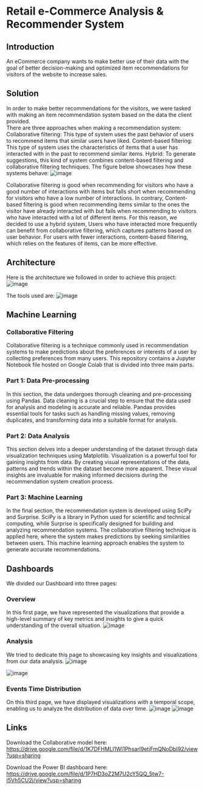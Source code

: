 # Retail e-Commerce Analysis & Recommender System
## Introduction

An eCommerce company wants to make better use of their data with the goal of better decision-making and optimized item recommendations for visitors of the website to increase sales. 

## Solution

In order to make better recommendations for the visitors, we were tasked with making an item recommendation system based on the data the client provided.  
There are three approaches when making a recommendation system: 
Collaborative filtering: This type of system uses the past behavior of users to recommend items that similar users have liked. 
Content-based filtering: This type of system uses the characteristics of items that a user has interacted with in the past to recommend similar items. 
Hybrid: To generate suggestions, this kind of system combines content-based filtering and collaborative filtering techniques. 
The figure below showcases how these systems behave: 
![image](https://github.com/Errimy/recommendationsystem/assets/81532862/6c86d54b-6ea1-42cd-adab-b31d3f913a32)

Collaborative filtering is good when recommending for visitors who have a good number of interactions with items but falls short when recommending for visitors who have a low number of interactions. 
In contrary, Content-based filtering is good when recommending items similar to the ones the visitor have already interacted with but fails when recommending to visitors who have interacted with a lot of different items. 
For this reason, we decided to use a hybrid system, Users who have interacted more frequently can benefit from collaborative filtering, which captures patterns based on user behavior. For users with fewer interactions, content-based filtering, which relies on the features of items, can be more effective.

## Architecture
Here is the architecture we followed in order to achieve this project:
![image](https://github.com/Errimy/recommendationsystem/assets/81532862/e70024dc-2e5c-444f-9e4f-c3fa8a024ed6)

The tools used are:
![image](https://github.com/Errimy/recommendationsystem/assets/81532862/8c5ac2b7-1559-40a3-af9d-70d72b1d92c7)

## Machine Learning
### Collaborative Filtering 

Collaborative filtering is a technique commonly used in recommendation systems to make predictions about the preferences or interests of a user by collecting preferences from many users. This repository contains a Jupyter Notebook file hosted on Google Colab that is divided into three main parts.

### Part 1: Data Pre-processing

In this section, the data undergoes thorough cleaning and pre-processing using Pandas. Data cleaning is a crucial step to ensure that the data used for analysis and modeling is accurate and reliable. Pandas provides essential tools for tasks such as handling missing values, removing duplicates, and transforming data into a suitable format for analysis.

### Part 2: Data Analysis

This section delves into a deeper understanding of the dataset through data visualization techniques using Matplotlib. Visualization is a powerful tool for gaining insights from data. By creating visual representations of the data, patterns and trends within the dataset become more apparent. These visual insights are invaluable for making informed decisions during the recommendation system creation process.

### Part 3: Machine Learning

In the final section, the recommendation system is developed using SciPy and Surprise. SciPy is a library in Python used for scientific and technical computing, while Surprise is specifically designed for building and analyzing recommendation systems. The collaborative filtering technique is applied here, where the system makes predictions by seeking similarities between users. This machine learning approach enables the system to generate accurate recommendations.

## Dashboards
We divided our Dashboard into three pages: 
### Overview
In this first page, we have represented the visualizations that provide a high-level summary of key metrics and insights to give a quick understanding of the overall situation. 
![image](https://github.com/Errimy/recommendationsystem/assets/81532862/930d98d5-9719-4342-abf8-0988746eea1e)

### Analysis
We tried to dedicate this page to showcasing key insights and visualizations from our data analysis. 
![image](https://github.com/Errimy/recommendationsystem/assets/81532862/df1d997c-84fa-4374-8302-a8fba1355c77)

![image](https://github.com/Errimy/recommendationsystem/assets/81532862/ee38a7fe-6446-4b90-a67b-ce282406ba2a)

### Events Time Distribution
On this third page, we have displayed visualizations with a temporal scope, enabling us to analyze the distribution of data over time. 
![image](https://github.com/Errimy/recommendationsystem/assets/81532862/4f25b9f7-a76c-4083-bd01-9e244a8b243e)
![image](https://github.com/Errimy/recommendationsystem/assets/81532862/9f77be49-8235-488b-9ecc-acb9d8c906fa)




## Links
Download the Collaborative model here: https://drive.google.com/file/d/1K7DFHMLl1WI1Phsarl9etjFmQNoDbI92/view?usp=sharing

Download the Power BI dashboard here: https://drive.google.com/file/d/1P7HD3oZ2M7U2cY5QQ_5tw7-I5Vh5CU2j/view?usp=sharing
